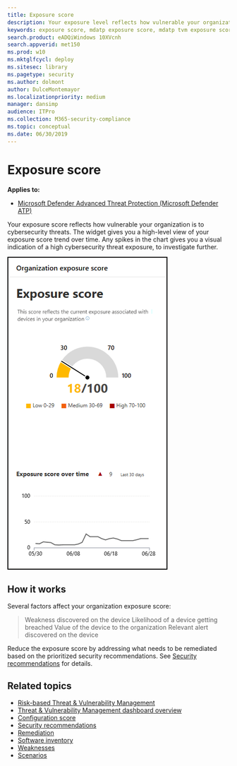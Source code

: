 ```yaml
---
title: Exposure score
description: Your exposure level reflects how vulnerable your organization is to cybersecurity threats. Apply the Threat & Vulnerability Management security recommendations to keep your exposure level low.
keywords: exposure score, mdatp exposure score, mdatp tvm exposure score, organization exposure score, tvm organization exposure score
search.product: eADQiWindows 10XVcnh
search.appverid: met150
ms.prod: w10
ms.mktglfcycl: deploy
ms.sitesec: library
ms.pagetype: security
ms.author: dolmont
author: DulceMontemayor
ms.localizationpriority: medium
manager: dansimp
audience: ITPro
ms.collection: M365-security-compliance 
ms.topic: conceptual
ms.date: 06/30/2019
---
```

# Exposure score
**Applies to:**
- [Microsoft Defender Advanced Threat Protection (Microsoft Defender ATP)](https://go.microsoft.com/fwlink/p/?linkid=2069559)

Your exposure score reflects how vulnerable your organization is to cybersecurity threats. The widget gives you a high-level view of your exposure score trend over time. Any spikes in the chart gives you a visual indication of a high cybersecurity threat exposure, to investigate further. 

![Exposure score widget](images/tvm_exp_score.png)

## How it works

Several factors affect your organization exposure score: 
> Weakness discovered on the device
> Likelihood of a device getting breached
> Value of the device to the organization
> Relevant alert discovered on the device

Reduce the exposure score by addressing what needs to be remediated based on the prioritized security recommendations. See [Security recommendations](tvm-security-recommendation.md) for details.

## Related topics
- [Risk-based Threat & Vulnerability Management](next-gen-threat-and-vuln-mgt.md) 
- [Threat & Vulnerability Management dashboard overview](tvm-dashboard-insights.md)
- [Configuration score](configuration-score.md)
- [Security recommendations](tvm-security-recommendation.md)
- [Remediation](tvm-remediation.md)
- [Software inventory](tvm-software-inventory.md)
- [Weaknesses](tvm-weaknesses.md)
- [Scenarios](threat-and-vuln-mgt-scenarios.md)
